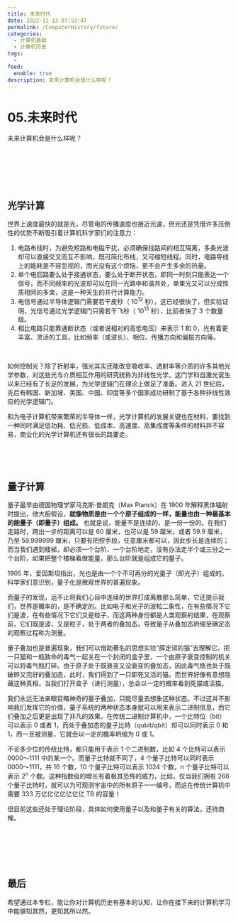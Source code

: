 ```yaml
---
title: 未来时代
date: 2022-11-13 07:53:47
permalink: /ComputerHistory/future/
categories:
  - 计算机基础
  - 计算机历史
tags:
  - 
feed:
  enable: true
description: 未来计算机会是什么样呢？
---
```


# 05.未来时代

未来计算机会是什么样呢？
<!-- more -->　　‍
‍

‍

## 光学计算

世界上速度最快的就是光，尽管电的传播速度也接近光速，但光还是凭借许多压倒性的优势不断吸引着计算机科学家们的注意力：

1. 电路布线时，为避免短路和电磁干扰，必须确保线路间的相互隔离，多条光波却可以直接交叉而互不影响，既可简化布线，又可缩短线程。同时，电路导线上的能耗是不容忽视的，而光没有这个烦恼，更不会产生多余的热量。
2. 单个电回路要么处于接通状态，要么处于断开状态，即同一时刻只能表达一个信号，而不同频率的光波却可以在同一光路中和谐共处，单束光又可以分成性质相同的多束，这是一种天生的并行计算能力。
3. 电信号通过半导体逻辑门需要若干皮秒（ 10<sup>12</sup> 秒），这已经很快了，但实验证明，光信号通过光学逻辑门只需若干飞秒（ 10<sup>15</sup> 秒），比前者快了 3 个数量级。
4. 相比电路只能靠通断状态（或者说相对的高低电压）来表示 1 和 0，光有着更丰富、灵活的工具，比如频率（或波长）、相位、传播方向和偏振方向等。

‍

如何控制光？除了折射率，强光其实还能改变吸收率、透射率等介质的许多其他光学参数，对这些光与介质相互作用的研究统称为非线性光学。这门学科自激光诞生以来已经有了长足的发展，为光学逻辑门在理论上做足了准备。进入 21 世纪后，先后有韩国、新加坡、美国、中国、印度等多个国家成功研制了基于各种非线性效应的光学逻辑门。

和为电子计算机带来繁荣的半导体一样，光学计算机的发展关键也在材料，要找到一种同时满足低功耗、低光损、低成本、高速度、高集成度等条件的材料并不容易，商业化的光学计算机还有很长的路要走。

‍

‍

## 量子计算

量子最早由德国物理学家马克斯·普朗克（Max Planck）在 1900 年解释黑体辐射时提出，他大胆假设，**就像物质是由一个个原子组成的一样，能量也由一种最基本的能量子（即量子）组成。** 也就是说，能量不是连续的，是一份一份的。在我们走路时，跨出一步的距离可以是 60 厘米，也可以是 59 厘米，或者 59.9 厘米，乃至 59.999999 厘米，只要有把控手段，任意厘米都可以，因此步长是连续的；而当我们遇到楼梯，却必须一个台阶、一个台阶地走，没有办法走半个或三分之一个台阶，如果把整个楼梯看做能量，那么台阶就是组成它的量子。

1905 年，爱因斯坦指出，光也是由一个个不可再分的光量子（即光子）组成的。科学家们意识到，量子化是微观世界的普遍现象。

而量子的发现，远不止将我们心目中连续的世界打成离散那么简单，它还提示我们，世界是概率的，是不确定的。比如电子和光子的波粒二象性，在有些情况下它们是波，在有些情况下它们又是粒子，而这两种身份都是人类观察的结果，在观察前，它们既是波，又是粒子，处于两者的叠加态。导致量子从叠加态坍缩至确定态的观察过程称为测量。

量子叠加也是普遍现象，我们可以借助著名的思想实验“薛定谔的猫”去理解它。把一只猫和一瓶致命的毒气一起关在一个封闭的盒子里，一个由原子衰变控制的机关可以将毒气瓶打碎。由于原子处于既衰变又没衰变的叠加态，因此毒气瓶也处于既破碎又完好的叠加态，此时，我们得到了一只即死又活的猫。而世界好像有意想隐藏这种真相，当我们打开盒子（进行测量），总会以一定的概率看到死猫或活猫。

我们永远无法亲眼目睹神奇的量子叠加，只能尽量去想象这种状态。不过这并不影响我们发挥它的价值，量子系统的两种状态本身就可以用来表示二进制信息，而它们叠加之后更是出现了非凡的效果。在传统二进制计算机中，一个比特位（bit）可以表示 0 或者 1，而处于叠加态的量子比特（qubit/qbit）却可以同时表示 0 和 1，而一旦被测量，它就会以一定的概率坍缩为 0 或 1。

不论多少位的传统比特，都只能用于表示 1 个二进制数，比如 4 个比特可以表示 0000～1111 中的某一个。而量子比特就不同了，4 个量子比特可以同时表示 0000～1111，共 16 个数，10 个量子比特可以表示 1024 个数，n 个量子比特可以表示 2<sup>n</sup> 个数。这种指数级的增长有着极其恐怖的威力，比如，仅当我们拥有 266 个量子比特时，就可以为可观测宇宙中的所有原子一一编号，而这在传统计算机中需要 333 万亿亿亿亿亿亿亿 TB 的容量！

但目前这些还处于理论阶段，具体如何使用量子以及和量子有关的算法，还待商榷。

‍

‍

‍
## 最后

希望通过本专栏，能让你对计算机历史有基本的认知，让你在接下来的计算机学习中能够知其然，更知其所以然。